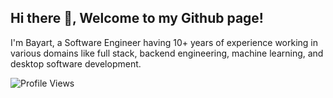 ## Hi there 👋, Welcome to my Github page!


I'm Bayart, a Software Engineer having 10+ years of experience working in various domains like full stack, backend engineering, machine learning, and desktop software development.

![Profile Views](https://komarev.com/ghpvc/?username=bayart&color=blue)

<!--
**bayart/bayart** is a ✨ _special_ ✨ repository because its `README.md` (this file) appears on your GitHub profile.

Here are some ideas to get you started:

- 🔭 I’m currently working on ...
- 🌱 I’m currently learning ...
- 👯 I’m looking to collaborate on ...
- 🤔 I’m looking for help with ...
- 💬 Ask me about ...
- 📫 How to reach me: ...
- 😄 Pronouns: ...
- ⚡ Fun fact: ...
-->
